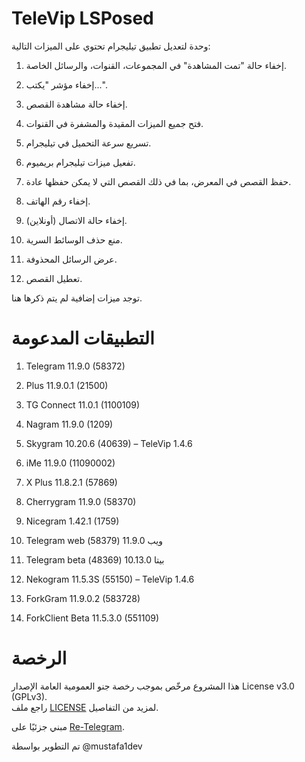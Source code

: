 # TeleVip LSPosed

وحدة لتعديل تطبيق تيليجرام تحتوي على الميزات التالية:

1. إخفاء حالة "تمت المشاهدة" في المجموعات، القنوات، والرسائل الخاصة.


2. إخفاء مؤشر "يكتب...".


3. إخفاء حالة مشاهدة القصص.


4. فتح جميع الميزات المقيدة والمشفرة في القنوات.


5. تسريع سرعة التحميل في تيليجرام.


6. تفعيل ميزات تيليجرام بريميوم.


7. حفظ القصص في المعرض، بما في ذلك القصص التي لا يمكن حفظها عادة.


8. إخفاء رقم الهاتف.


9. إخفاء حالة الاتصال (أونلاين).


10. منع حذف الوسائط السرية.


11. عرض الرسائل المحذوفة.


12. تعطيل القصص.



توجد ميزات إضافية لم يتم ذكرها هنا.

# التطبيقات المدعومة

1. Telegram 11.9.0 (58372)


2. Plus 11.9.0.1 (21500)


3. TG Connect 11.0.1 (1100109)


4. Nagram 11.9.0 (1209)


5. Skygram 10.20.6 (40639) – TeleVip 1.4.6


6. iMe 11.9.0 (11090002)


7. X Plus 11.8.2.1 (57869)


8. Cherrygram 11.9.0 (58370)


9. Nicegram 1.42.1 (1759)


10. Telegram web ويب 11.9.0 (58379)


11. Telegram beta بيتا 10.13.0 (48369)


12. Nekogram 11.5.3S (55150) – TeleVip 1.4.6


14. ForkGram 11.9.0.2 (583728)


15. ForkClient Beta 11.5.3.0 (551109)



# الرخصة

هذا المشروع مرخّص بموجب رخصة جنو العمومية العامة الإصدار License v3.0 (GPLv3).  
راجع ملف [LICENSE](./LICENSE) لمزيد من التفاصيل.

مبني جزئيًا على [Re-Telegram](https://github.com/Sakion-Team/Re-Telegram).

تم التطوير بواسطة @mustafa1dev